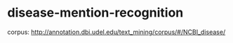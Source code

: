 # disease-mention-recognition
corpus: http://annotation.dbi.udel.edu/text_mining/corpus/#/NCBI_disease/

